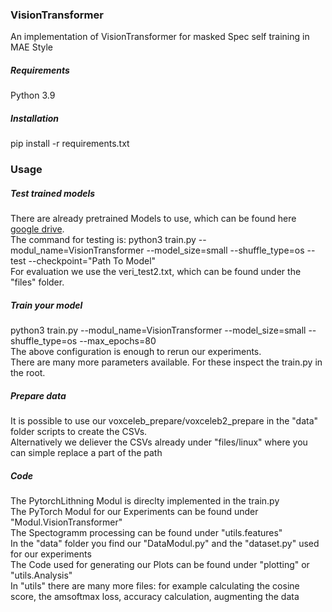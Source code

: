 ### VisionTransformer
An implementation of VisionTransformer for masked Spec self training in MAE Style

##### Requirements
Python 3.9

##### Installation
pip install -r requirements.txt


### Usage
##### Test trained models
There are already pretrained Models to use, which can be found here [google drive](https://drive.google.com/drive/folders/1axSJbtMP7gEV-eTJIXcHSsa-pmaewCnI?usp=sharing).
<br>The command for testing is: python3 train.py --modul_name=VisionTransformer --model_size=small --shuffle_type=os --test --checkpoint="Path To Model"
<br>For evaluation we use the veri_test2.txt, which can be found under the "files" folder.

##### Train your model
python3 train.py --modul_name=VisionTransformer  --model_size=small --shuffle_type=os --max_epochs=80
<br>The above configuration is enough to rerun our experiments.
<br>There are many more parameters available. For these inspect the train.py in the root. 

##### Prepare data
It is possible to use our voxceleb_prepare/voxceleb2_prepare in the "data" folder scripts to create the CSVs.
<br>Alternatively we deliever the CSVs already under "files/linux" where you can simple replace a part of the path

##### Code
The PytorchLithning Modul is direclty implemented in the train.py
<br>The PyTorch Modul for our Experiments can be found under "Modul.VisionTransformer"
<br>The Spectogramm processing can be found under "utils.features"
<br>In the "data" folder you find our "DataModul.py" and the "dataset.py" used for our experiments
<br>The Code used for generating our Plots can be found under "plotting" or "utils.Analysis"
<br>In "utils" there are many more files: for example calculating the cosine score, the amsoftmax loss, accuracy calculation, augmenting the data
